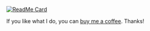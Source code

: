 [![ReadMe Card](https://github-readme-stats.vercel.app/api?username=kubawolanin)](https://github.com/kubawolanin)

If you like what I do, you can [buy me a coffee](http://buymeacoffee.com/kubawolanin). Thanks!
